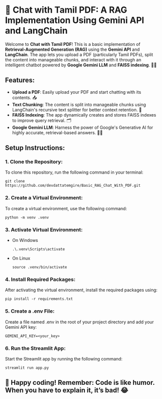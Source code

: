 # 📝 Chat with Tamil PDF: A RAG Implementation Using Gemini API and LangChain

Welcome to **Chat with Tamil PDF**! This is a basic implementation of **Retrieval-Augmented Generation (RAG)** using the **Gemini API** and **LangChain**. The app lets you upload a PDF (particularly Tamil PDFs), split the content into manageable chunks, and interact with it through an intelligent chatbot powered by **Google Gemini LLM** and **FAISS indexing**. 🧠📄

## Features:
- **Upload a PDF**: Easily upload your PDF and start chatting with its contents. 📤
- **Text Chunking**: The content is split into manageable chunks using LangChain's recursive text splitter for better context retention. 🔗
- **FAISS Indexing**: The app dynamically creates and stores FAISS indexes to improve query retrieval. 🗂️
- **Google Gemini LLM**: Harness the power of Google's Generative AI for highly accurate, retrieval-based answers. 💬🤖

## Setup Instructions:

### 1. Clone the Repository:
To clone this repository, run the following command in your terminal:
```
git clone https://github.com/devdattatemgire/Basic_RAG_Chat_With_PDF.git

```

### 2. Create a Virtual Environment:
To create a virtual environment, use the following command:
```
python -m venv .venv

```

### 3. Activate Virtual Environment:
  - On Windows
    ```
    .\.venv\Scripts\activate
    
    ```
  - On Linux
    ```
    source .venv/bin/activate
    
    ```
### 4. Install Required Packages:
After activating the virtual environment, install the required packages using:
```
pip install -r requirements.txt

```

### 5. Create a .env File:
Create a file named .env in the root of your project directory and add your Gemini API key:
```
GEMINI_API_KEY=<your_key>

```

### 6. Run the Streamlit App:
Start the Streamlit app by running the following command:
```
streamlit run app.py

```

## 🎉 Happy coding! Remember: Code is like humor. When you have to explain it, it’s bad! 😂
  
